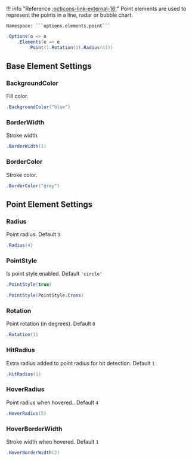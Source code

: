 !!! info "Reference [:octicons-link-external-16:](https://www.chartjs.org/docs/latest/configuration/elements.html#point-configuration)"
	Point elements are used to represent the points in a line, radar or bubble chart.

	Namespace: ```options.elements.point```

```csharp hl_lines="3" linenums="1"
.Options(o => o
    .Elements(e => e
        .Point().Rotation(1).Radius(4)))
```

## Base Element Settings

### BackgroundColor
Fill color.
```csharp
.BackgroundColor("blue")
```

### BorderWidth
Stroke width.
```csharp
.BorderWidth(1)
```

### BorderColor
Stroke color.
```csharp
.BorderColor("grey")
```

## Point Element Settings

### Radius
Point radius. Default ```3```
```csharp
.Radius(4)
```

### PointStyle
Is point style enabled. Default ```'circle'```
```csharp
.PointStyle(true)
```
```csharp
.PointStyle(PointStyle.Cross)
```

### Rotation
Point rotation (in degrees). Default ```0```
```csharp
.Rotation(1)
```

### HitRadius
Extra radius added to point radius for hit detection. Default ```1```
```csharp
.HitRadius(1)
```

### HoverRadius
Point radius when hovered.. Default ```4```
```csharp
.HoverRadius(5)
```

### HoverBorderWidth
Stroke width when hovered. Default ```1```
```csharp
.HoverBorderWidth(2)
```

